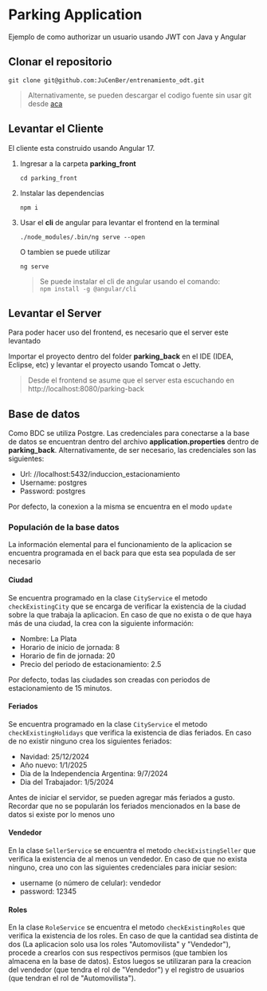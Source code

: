 # Parking Application
Ejemplo de como authorizar un usuario usando JWT con Java y Angular

## Clonar el repositorio

```shell 
git clone git@github.com:JuCenBer/entrenamiento_odt.git
```

> Alternativamente, se pueden descargar el codigo fuente sin usar git desde [aca](https://github.com/JuCenBer/entrenamiento_odt/archive/refs/heads/main.zip)
## Levantar el Cliente
El cliente esta construido usando Angular 17. 

1. Ingresar a la carpeta __parking_front__  
    ```shell
    cd parking_front
    ```
2. Instalar las dependencias  
    ```shell 
    npm i
    ```
3. Usar el __cli__ de angular para levantar el frontend en la terminal
    ```shell 
    ./node_modules/.bin/ng serve --open
    ```
    O tambien se puede utilizar
    ```
    ng serve
    ```
    > Se puede instalar el cli de angular usando el comando:   
    ```npm install -g @angular/cli ```

## Levantar el Server
Para poder hacer uso del frontend, es necesario que el server este levantado

Importar el proyecto dentro del folder __parking_back__ en el IDE (IDEA, Eclipse, etc) y levantar el proyecto usando Tomcat o Jetty. 
> Desde el frontend se asume que el server esta escuchando en http://localhost:8080/parking-back

## Base de datos
Como BDC se utiliza Postgre. Las credenciales para conectarse a la base de datos se encuentran dentro del archivo __application.properties__ dentro de __parking_back__.
Alternativamente, de ser necesario, las credenciales son las siguientes:
* Url: //localhost:5432/induccion_estacionamiento
* Username: postgres
* Password: postgres

Por defecto, la conexion a la misma se encuentra en el modo ```update``` 

### Populación de la base datos
La información elemental para el funcionamiento de la aplicacion se encuentra programada en el back para que esta sea populada de ser necesario
#### Ciudad
Se encuentra programado en la clase `CityService` el metodo `checkExistingCity` que se encarga de verificar la existencia de la ciudad sobre la que trabaja la aplicacion. En caso de que no exista o de que haya más de una ciudad, la crea con la siguiente información:
* Nombre: La Plata
* Horario de inicio de jornada: 8
* Horario de fin de jornada: 20
* Precio del periodo de estacionamiento: 2.5

Por defecto, todas las ciudades son creadas con periodos de estacionamiento de 15 minutos.
#### Feriados
Se encuentra programado en la clase `CityService` el metodo `checkExistingHolidays` que verifica la existencia de dias feriados. En caso de no existir ninguno crea los siguientes feriados:
* Navidad: 25/12/2024
* Año nuevo: 1/1/2025
* Dia de la Independencia Argentina: 9/7/2024
* Dia del Trabajador: 1/5/2024
  
Antes de iniciar el servidor, se pueden agregar más feriados a gusto. Recordar que no se popularán los feriados mencionados en la base de datos si existe por lo menos uno
#### Vendedor
En la clase `SellerService` se encuentra el metodo `checkExistingSeller` que verifica la existencia de al menos un vendedor. En caso de que no exista ninguno, crea uno con las siguientes credenciales para iniciar sesion:
* username (o número de celular): vendedor
* password: 12345
#### Roles
En la clase `RoleService` se encuentra el metodo `checkExistingRoles` que verifica la existencia de los roles. En caso de que la cantidad sea distinta de dos (La aplicacion solo usa los roles "Automovilista" y "Vendedor"), procede a crearlos con sus respectivos permisos (que tambien los almacena en la base de datos). Estos luegos se utilizaran para la creacion del vendedor (que tendra el rol de "Vendedor") y el registro de usuarios (que tendran el rol de "Automovilista").
